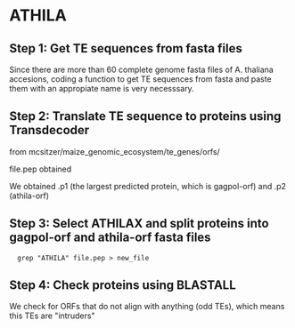 # ATHILA
## Step 1: Get TE sequences from fasta files
Since there are more than 60 complete genome fasta files of A. thaliana accesions, coding a function to get TE sequences from fasta and paste them with an appropiate name is very necesssary.


## Step 2: Translate TE sequence to proteins using Transdecoder
from mcsitzer/maize_genomic_ecosystem/te_genes/orfs/

file.pep obtained

We obtained .p1 (the largest predicted protein, which is gagpol-orf) and .p2 (athila-orf)
      

## Step 3: Select ATHILAX and split proteins into gagpol-orf and athila-orf fasta files
      grep "ATHILA" file.pep > new_file
      
## Step 4: Check proteins using BLASTALL
We check for ORFs that do not align with anything (odd TEs), which means this TEs are "intruders"
